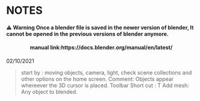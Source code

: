 # NOTES  
  
#### :warning: Warning Once a blender file is saved in the newer version of blender, It cannot be opened in the previous versions of blender anymore.  

<h4 align="center"> manual link:https://docs.blender.org/manual/en/latest/ </h4>
  
02/10/2021
> start by : moving objects, camera, light, check scene collections and other options on the home screen. 
> Comment: Objects appear whereever the 3D cursor is placed.
> Toolbar Short cut : T
> Add mesh: Any object to blended.
